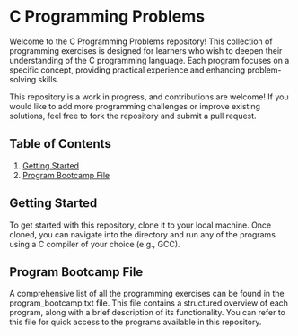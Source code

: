 # C Programming Problems
Welcome to the C Programming Problems repository! This collection of programming exercises is designed for learners who wish to deepen their understanding of the C programming language. Each program focuses on a specific concept, providing practical experience and enhancing problem-solving skills.

This repository is a work in progress, and contributions are welcome! If you would like to add more programming challenges or improve existing solutions, feel free to fork the repository and submit a pull request.

## Table of Contents
1. [Getting Started](#getting-started)
2. [Program Bootcamp File](#program-bootcamp-file)

## Getting Started
To get started with this repository, clone it to your local machine.
Once cloned, you can navigate into the directory and run any of the programs using a C compiler of your choice (e.g., GCC).

## Program Bootcamp File
A comprehensive list of all the programming exercises can be found in the program_bootcamp.txt file. This file contains a structured overview of each program, along with a brief description of its functionality. You can refer to this file for quick access to the programs available in this repository.
